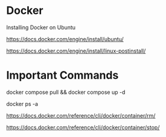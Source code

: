 # Docker

Installing Docker on Ubuntu

https://docs.docker.com/engine/install/ubuntu/

https://docs.docker.com/engine/install/linux-postinstall/

# Important Commands

docker compose pull && docker compose up -d

docker ps -a

https://docs.docker.com/reference/cli/docker/container/rm/

https://docs.docker.com/reference/cli/docker/container/stop/
